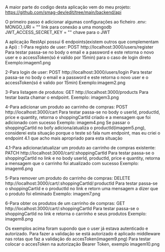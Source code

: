 A maior parte do codigo desta aplicação vem do meu projeto:
https://github.com/smag-dev/edit/tree/main/backend/api

O primeiro passo é adicionar algumas configurações ao ficheiro .env:
MONGO_URI = "" link para conexão a uma mongodb
JWT_ACCESS_SECRET_KEY = "" chave para o JWT

A aplicação RestApi possui 6 endpoints(existem outros que complementam a Api) :
1-Para registo de user:
POST http://localhost:3000/users/register
Para testar passa-se no body o email e a password e este retorna o novo user e o accessToken(só é valido por 15min) para o caso de login direto
Exemplo:imagem1.png

2-Para login de user:
POST http://localhost:3000/users/login
Para testar passa-se no body o email e a password e este retorna o novo user e o accessToken(só é valido por 15min)
Exemplo:imagem2.png

3-Para listagem de produtos:
GET http://localhost:3000/products
Para testar basta chamar o endpoint.
Exemplo: imagem3.png

4-Para adicionar um produto ao carrinho de compras:
POST http://localhost:3000/cart
Para testar passa-se no body o userId, productId, price e quantity, retorna o shoppingCartId criado e a mensagem que foi adicionado com sucesso
Exemplo: imagem4.png
Se passar o shoppingCartId no bofy adiciona/atualiza o productId(imagem5.png), considerei esta situação porque o teste só fala num endpoint, mas eu criei o endpoint 4.1 que acho mais apropriado para esta situação

4.1-Para adicionar/atualizar um produto ao carrinho de compras existente:
PATCH http://localhost:3000/cart/:shoppingCartId
Para testar passa-se o shoppingCartId no link e no body userId, productId, price e quantity, retorna a mensagem que o carrinho foi atualizado com sucesso
Exemplo: imagem6.png

5-Para remover um produto do carrinho de compras:
DELETE http://localhost:3000/cart/:shoppingCartId/:productId
Para testar passa-se o shoppingCartId e o productId no link e retorn uma mensagem a dizer que o produto foi eliminado
Exemplo: imagem7.png

6-Para obter os produtos de um carrinho de compras:
GET http://localhost:3000/cart/:shoppingCartId
Para testar passa-se o shoppingCartId no link e retorna o carrinho e seus produtos
Exemplo: imagem8.png

Os exemplos acima foram supondo que o user já estava autenticado e autorizado. Para fazer a validação se está autorizado é aplicado middleware nas rotas que faz a validação do accesToken(imagem9.png)
Para testar colocar o accesToken na autorização Bearer Token, exemplo imagem10.png
